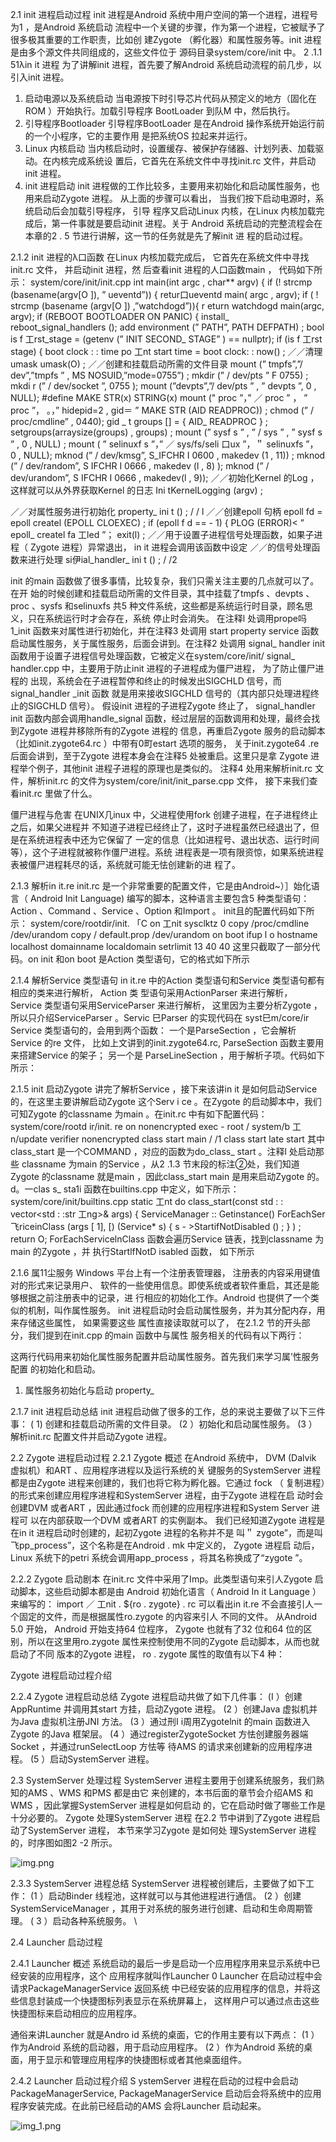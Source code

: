 2.1 init 进程启动过程
init 进程是Android 系统中用户空间的第一个进程，进程号为1 ，是Android 系统启动
流程中一个关键的步骤，作为第一个进程，它被赋予了很多极其重要的工作职责，比如创
建Zygote （孵化器）和属性服务等。init 进程是由多个源文件共同组成的，这些文件位于
源码目录system/core/init 中。
2 .1.1 51λin it 进程
为了讲解init 进程，首先要了解Android 系统启动流程的前几步，以引入init 进程。
1. 启动电源以及系统启动
   当电源按下时引导芯片代码从预定义的地方（固化在ROM ）开始执行。加载引导程序
   BootLoader 到队M 中，然后执行。
2. 引导程序Bootloader
   引导程序BootLoader 是在Android 操作系统开始运行前的一个小程序，它的主要作用
   是把系统OS 拉起来并运行。
3. Linux 内核启动
   当内核启动时，设置缓存、被保护存储器、计划列表、加载驱动。在内核完成系统设
   置后，它首先在系统文件中寻找init.rc 文件，井启动init 进程。
4. init 进程启动
   init 进程做的工作比较多，主要用来初始化和启动属性服务，也用来启动Zygote 进程。
 从上面的步骤可以看出， 当我们按下启动电源时，系统启动后会加载引导程序， 引导
   程序又启动Linux 内核，在Linux 内核加载完成后，第一件事就是要启动init 进程。关于
   Android 系统启动的完整流程会在本章的2 . 5 节进行讲解，这一节的任务就是先了解init 进
   程的启动过程。
  
  2.1.2 init 进程的λ口函数
   在Linux 内核加载完成后， 它首先在系统文件中寻找init.rc 文件， 并启动init 进程，然
   后查看init 进程的人口函数main ， 代码如下所示：
  system/core/init/init.cpp
  int main(int argc , char** argv) {
  if (! strcmp (basename(argv[O ]), ” ueventd”)) {
  retur口ueventd main( argc , argv);
  if ( ! strcmp (basename (argv[O ]) ,”watchdogd”)){
  r eturn watchdogd main(argc, argv);
  if (REBOOT BOOTLOADER ON PANIC) {
  install_ reboot_signal_handlers ();
  add environment (” PATH”, PATH DEFPATH) ;
  bool is f 工rst_stage = (getenv (” INIT SECOND_ STAGE” ) == nullptr);
  if (is f 工rst stage) {
  boot clock : : time po 工nt start time = boot clock: : now() ;
  ／／清理umask
  umask(O) ;
  ／／创建和挂载启动所需的文件目录
  mount (” tmpfs”,”/ dev”,”tmpfs ” , MS NOSUID,”mode=0755”) ;
  mkdir (” / dev/pts ” F 0755) ;
  mkdi r (” / dev/socket ”, 0755 );
  mount (”devpts”,”/ dev/pts ” , ” devpts ”, 0 , NULL);
  #define MAKE STR(x) STRING(x)
  mount (" proc ”，” ／ proc ” ， ” proc ”， 。，” hidepid=2 , gid＝ ” MAKE STR (AID READPROC)) ;
  chmod (” / proc/cmdline” , 0440);
  gid _ t groups [] = { AID_ READPROC } ;
  setgroups(arraysize(groups) , groups) ;
  mount (” sysf s ” , ” / sys ” , ” sysf s ” , 0 , NULL) ;
  mount ( ” selinuxf s ”，” ／ sys/fs/seli 口ux ”，＂ selinuxfs ”， 0 , NULL);
  mknod (” / dev/kmsg”, S_IFCHR I 0600 , makedev (1 , 11)) ;
  mknod (” / dev/random”, S IFCHR I 0666 , makedev (l , 8) );
  mknod (” / dev/urandom”, S IFCHR I 0666 , makedev(l , 9));
  ／／初始化Kernel 的Log ，这样就可以从外界获取Kernel 的日志
  Ini tKernelLogging (argv) ;

／／对属性服务进行初始化
property_ ini t () ; / / l
／／创建epoll 句柄
epoll fd = epoll createl (EPOLL CLOEXEC) ;
if (epoll f d == - 1) {
PLOG (ERROR)< ” epoll_ createl fa 工led ”；
exit(l) ;
／／用于设置子进程信号处理函数，如果子进程（ Zygote 进程）异常退出， in it 进程会调用该函数中设定
／／的信号处理函数来进行处理
si伊ial_handler_ ini t () ; / /2

init 的main 函数做了很多事情，比较复杂，我们只需关注主要的几点就可以了。在开
始的时候创建和挂载启动所需的文件目录，其中挂载了tmpfs 、devpts 、proc 、sysfs 和selinuxfs
共5 种文件系统，这些都是系统运行时目录，顾名思义，只在系统运行时才会存在，系统
停止时会消失。
在注释l 处调用prope吗1_init 函数来对属性进行初始化，并在注释3 处调用
start property service 函数启动属性服务，关于属性服务，后面会讲到。在注释2 处调用
signal_ handler init 函数用于设置子进程信号处理函数，它被定义在system/core/init/
signal_ handler.cpp 中，主要用于防止init 进程的子进程成为僵尸进程， 为了防止僵尸进程的
出现，系统会在子进程暂停和终止的时候发出SIGCHLD 信号，而signal_handler _init 函数
就是用来接收SIGCHLD 信号的（其内部只处理进程终止的SIGCHLD 信号）。
假设init 进程的子进程Zygote 终止了， signal_handler init 函数内部会调用handle_signal
函数，经过层层的函数调用和处理，最终会找到Zygote 进程井移除所有的Zygote 进程的
信息，再重启Zygote 服务的启动脚本（比如init.zygote64.rc ）中带有0町estart 选项的服务，
关于init.zygote64 .re 后面会讲到，至于Zygote 进程本身会在注释5 处被重启。这里只是拿
Zygote 进程举个例子，其他init 进程子进程的原理也是类似的。
注释4 处用来解析init.rc 文件，解析init.rc 的文件为system/core/init/init_parse.cpp 文件，
接下来我们查看init.rc 里做了什么。

僵尸进程与危害
在UNIX几inux 中，父进程使用fork 创建子进程，在子进程终止之后，如果父进程并
不知道子进程已经终止了，这时子进程虽然已经退出了，但是在系统进程表中还为它保留了
一定的信息（比如进程号、退出状态、运行时间等），这个子进程就被称作僵尸进程。系统
进程表是一项有限资惊，如果系统进程表被僵尸进程耗尽的话，系统就可能无怯创建新的进
程了。

2.1.3 解析in it.re
init.rc 是一个非常重要的配置文件，它是由Android~）］始化语言（ Android Init Language)
编写的脚本，这种语言主要包含5 种类型语句： Action 、Command 、Service 、Option 和Import 。
init且的配置代码如下所示：
system/core/rootdir/init. 「C
on 工nit
sysclktz 0
copy /proc/cmdline /dev/urandom
copy / default.prop /dev/urandom
on boot
ifup l o
hostname localhost
domainname localdomain
setrlimit 13 40 40
这里只截取了一部分代码。on init 和on boot 是Action 类型语句，它的格式如下所示

2.1.4 解析Service 类型语句
in it.re 中的Action 类型语句和Service 类型语句都有相应的类来进行解析， Action 类
型语句采用ActionParser 来进行解析， Service 类型语句采用ServiceParser 来进行解析，
这里因为主要分析Zygote ，所以只介绍ServiceParser 。Servic 巳Parser 的实现代码在
syst巳m/core/ir
Service 类型语句的，会用到两个函数： 一个是ParseSection ，它会解析Service 的re 文件，
比如上文讲到的init.zygote64.rc, ParseSection 函数主要用来搭建Service 的架子； 另一个是
ParseLineSection ，用于解析子项。代码如下所示：

2.1.5 init 启动Zygote
讲完了解析Service ，接下来该讲in it 是如何启动Service 的，在这里主要讲解启动Zygote
这个Serv i ce 。在Zygote 的启动脚本中，我们可知Zygote 的classname 为main 。在init.rc
中有如下配置代码：
system/core/rootd ir/init. re
on nonencrypted
exec - root / system/b 工n/update verifier nonencrypted
class start main / /1
class start late start
其中class_start 是一个COMMAND ，对应的函数为do_class_ start 。注释l 处启动那些
classname 为main 的Service ，从2 .1.3 节末段的标注②处，我们知道Zygote 的classname
就是main ，因此class_start main 是用来启动Zygote 的。d。一clas s_ sta1i 函数在builtins.cpp
中定义，如下所示：
system/core/init/builtins.cpp
static 工nt do class_start(const std : : vector<std : :str 工ng>& args) {
ServiceManager :: Getinstance()
ForEachSer飞riceinClass (args [ 1], [) (Service* s) { s - >StartifNotDisabled () ; } ) ;
return O;
ForEachServicelnClass 函数会遍历Service 链表，找到classname 为main 的Zygote ，并
执行StartlfNotD isabled 函数， 如下所示


2.1.6 属11尘服务
Windows 平台上有一个注册表管理器， 注册表的内容采用键值对的形式来记录用户、
软件的一些使用信息。即使系统或者软件重启，其还是能够根据之前注册表中的记录，进
行相应的初始化工作。Android 也提供了一个类似的机制，叫作属性服务。
init 进程启动时会启动属性服务，并为其分配内存，用来存储这些属性， 如果需要这些
属性直接读取就可以了， 在2.1.2 节的开头部分，我们提到在init.cpp 的main 函数中与属性
服务相关的代码有以下两行：


这两行代码用来初始化属性服务配置井启动属性服务。首先我们来学习属’性服务配置
的初始化和启动。


1. 属性服务初始化与启动
   property_


2.1.7 init 进程启动总结
init 进程启动做了很多的工作，总的来说主要做了以下三件事：
( 1) 创建和挂载启动所需的文件目录。
(2 ）初始化和启动属性服务。
(3 ）解析init.rc 配置文件并启动Zygote 进程。



2.2 Zygote 进程启动过程
2.2.1 Zygote 概述
在Android 系统中， DVM (Dalvik 虚拟机）和ART 、应用程序进程以及运行系统的关
键服务的SystemServer 进程都是由Zygote 进程来创建的，我们也将它称为孵化器。它通过
fock （ 复制进程）的形式来创建应用程序进程和SystemServer 进程，由于Zygote 进程在启
动时会创建DVM 或者ART ，因此通过fock 而创建的应用程序进程和System Server 进程可
以在内部获取一个DVM 或者ART 的实例副本。
我们已经知道Zygote 进程是在in it 进程启动时创建的，起初Zygote 进程的名称并不是
叫＂ zygote”，而是叫飞pp_process”，这个名称是在Android . mk 中定义的， Zygote 进程启
动后， Linux 系统下的petri 系统会调用app_process ，将其名称换成了“zygote ”。


2.2.2 Zygote 启动剧本
在init.rc 文件中采用了Imp。此类型语句来引人Zygote 启动脚本，这些启动脚本都是由
Android 初始化语言（ Android In it Language ）来编写的：
import ／ 工nit . ${ro . zygote} . rc
可以看出in it.re 不会直接引人一个固定的文件，而是根据属性ro.zygote 的内容来引人
不同的文件。
从Android 5.0 开始， Android 开始支持64 位程序， Zygote 也就有了32 位和64 位的区
别，所以在这里用ro.zygote 属性来控制使用不同的Zygote 启动脚本，从而也就启动了不同
版本的Zygote 进程， ro . zygote 属性的取值有以下4 种：


Zygote 进程启动过程介绍


2.2.4 Zygote 进程启动总结
Zygote 进程启动共做了如下几件事：
(I ）创建AppRuntime 并调用其start 方挂，启动Zygote 进程。
(2 ）创建Java 虚拟机并为Java 虚拟机注册JNI 方法。
(3 ）通过刑I i周用Zygotelnit 的main 函数进入Zygote 的Java 框架层。
(4 ）通过registerZygoteSocket 方怯创建服务器端Socket ，并通过runSelectLoop 方怯等
待AMS 的请求来创建新的应用程序进程。
(5 ）启动SystemServer 进程。


2.3 SystemServer 处理过程
SystemServer 进程主要用于创建系统服务，我们熟知的AMS 、WMS 和PMS 都是由它
来创建的，本书后面的章节会介绍AMS 和WMS ，因此掌握SystemServer 进程是如何启动
的，它在启动时做了哪些工作是十分必要的。
Zygote 处理SystemServer 进程
在2.2 节中讲到了Zygote 进程启动了SystemServer 进程， 本节来学习Zygote 是如何处
理SystemServer 进程的，时序图如图2 -2 所示。

![img.png](images/img.png)


2.3.3 SystemServer 进程总结
SystemServer 进程被创建后，主要做了如下工作：
(1 ）启动Binder 线程池，这样就可以与其他进程进行通信。
(2 ）创建SystemServiceManager ，其用于对系统的服务进行创建、启动和生命周期管理。
( 3 ）启动各种系统服务。
\


2.4 Launcher 启动过程


2.4.1 Launcher 概述
系统启动的最后一步是启动一个应用程序用来显示系统中已经安装的应用程序，这个
应用程序就叫作Launcher 0 Launcher 在启动过程中会请求PackageManagerService 返回系统
中已经安装的应用程序的信息，并将这些信息封装成一个快捷图标列表显示在系统屏幕上，
这样用户可以通过点击这些快捷图标来启动相应的应用程序。
 
通俗来讲Launcher 就是Andro id 系统的桌面，它的作用主要有以下两点：
(1 ）作为Android 系统的启动器，用于启动应用程序。
(2 ）作为Android 系统的桌面，用于显示和管理应用程序的快捷图标或者其他桌面组件。
 
2.4.2 Launcher 启动过程介绍
S ystemServer 进程在启动的过程中会启动PackageManagerService, PackageManagerService
启动后会将系统中的应用程序安装完成。在此前已经启动的AMS 会将Launcher 启动起来。

![img_1.png](images/img_1.png)

